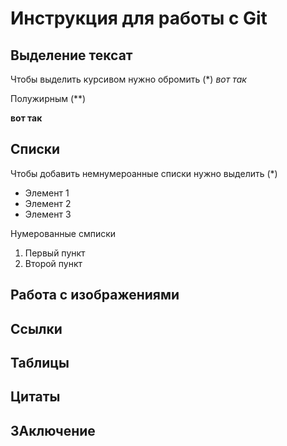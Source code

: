 # Инструкция для работы с Git

## Выделение тексат

Чтобы выделить курсивом нужно обромить (*) *вот так*

Полужирным (**)

**вот так**
## Списки

Чтобы добавить немнумероанные списки нужно выделить (*)
* Элемент 1
* Элемент 2
* Элемент 3

 Нумерованные смписки
 1. Первый пункт
 2. Второй пункт
## Работа с изображениями

## Ссылки


## Таблицы

## Цитаты

## ЗАключение
